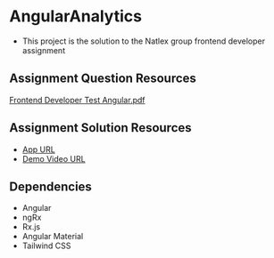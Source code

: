 # AngularAnalytics
- This project is the solution to the Natlex group frontend developer assignment

## Assignment Question Resources
[Frontend Developer Test Angular.pdf](https://github.com/bolub/angular-analytics/files/12830486/Frontend.Developer.Test.Angular.pdf)

## Assignment Solution Resources
- [App URL](https://bolu-natlex-group-assignment-solution.vercel.app/view-mode)
- [Demo Video URL](https://www.loom.com/share/444cf0158367407d94f74aac4328cef6?sid=6c2ea1a1-a691-43ad-a9ca-733869983bc0)

## Dependencies
- Angular
- ngRx
- Rx.js
- Angular Material
- Tailwind CSS
